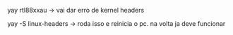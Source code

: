yay rtl88xxau           -> vai dar erro de kernel headers

yay -S linux-headers       -> roda isso e reinicia o pc. na volta ja deve funcionar

